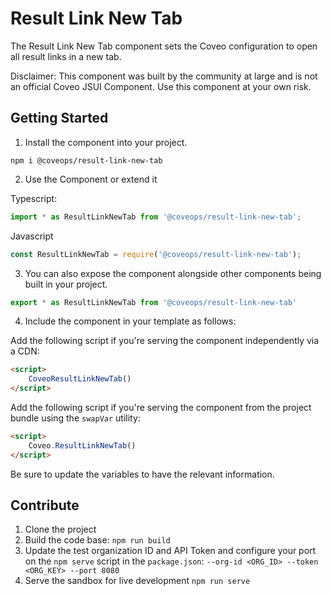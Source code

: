 # Result Link New Tab

The Result Link New Tab component sets the Coveo configuration to open all result links in a new tab.

Disclaimer: This component was built by the community at large and is not an official Coveo JSUI Component. Use this component at your own risk.

## Getting Started

1. Install the component into your project.

```
npm i @coveops/result-link-new-tab
```

2. Use the Component or extend it

Typescript:

```javascript
import * as ResultLinkNewTab from '@coveops/result-link-new-tab';
```

Javascript

```javascript
const ResultLinkNewTab = require('@coveops/result-link-new-tab');
```

3. You can also expose the component alongside other components being built in your project.

```javascript
export * as ResultLinkNewTab from '@coveops/result-link-new-tab'
```

4. Include the component in your template as follows:

Add the following script if you're serving the component independently via a CDN:

```html
<script>
    CoveoResultLinkNewTab()        
</script>
```

Add the following script if you're serving the component from the project bundle using the `swapVar` utility:

```html
<script>
    Coveo.ResultLinkNewTab()        
</script>
```

Be sure to update the variables to have the relevant information.

## Contribute

1. Clone the project
2. Build the code base: `npm run build`
3. Update the test organization ID and API Token and configure your port on the `npm serve` script in the `package.json`: `--org-id <ORG_ID> --token <ORG_KEY> --port 8080`
4. Serve the sandbox for live development `npm run serve`